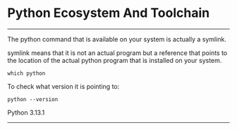 # Python Ecosystem And Toolchain
_______________________________________________________________________________

The python command that is available on your system is actually a symlink.

symlink means that it is not an actual program but a reference that points
to the location of the actual python program that is 
installed on your system.

```
which python
```

To check what version it is pointing to: 

```
python --version
```

Python 3.13.1

_______________________________________________________________________________
